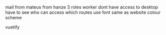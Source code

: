 mail from mateus from hanze
3 roles
worker dont have access to desktop
have to see who can access which routes
use font same as website
colour scheme


vuetify 

